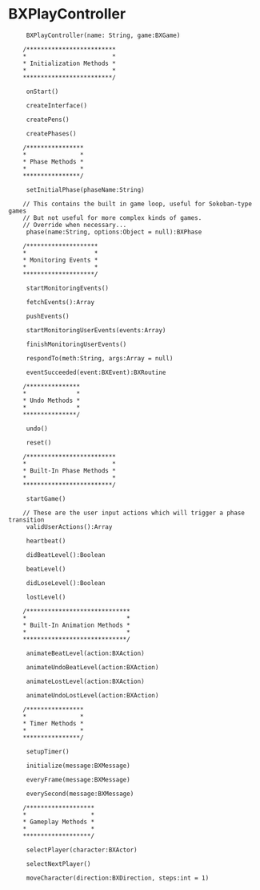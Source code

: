 # BXPlayController

         BXPlayController(name: String, game:BXGame)

        /*************************
        *                        *
        * Initialization Methods *
        *                        *
        *************************/
        
         onStart()

         createInterface()

         createPens()

    	 createPhases()

    	/****************
    	*               *
    	* Phase Methods *
    	*               *
    	****************/
    	
    	 setInitialPhase(phaseName:String)

    	// This contains the built in game loop, useful for Sokoban-type games
    	// But not useful for more complex kinds of games.
    	// Override when necessary...
    	 phase(name:String, options:Object = null):BXPhase
    	
        /********************
        *                   *
        * Monitoring Events *
        *                   *
        ********************/
        
         startMonitoringEvents()
        
         fetchEvents():Array
        
         pushEvents()

         startMonitoringUserEvents(events:Array)
        
         finishMonitoringUserEvents()
        
         respondTo(meth:String, args:Array = null)
        
         eventSucceeded(event:BXEvent):BXRoutine

        /***************
        *              *
        * Undo Methods *
        *              *
        ***************/
        
         undo()

         reset()
        
    	/*************************
    	*                        *
    	* Built-In Phase Methods *
    	*                        *
    	*************************/

    	 startGame()
    	
    	// These are the user input actions which will trigger a phase transition
    	 validUserActions():Array
    	
    	 heartbeat()
    	
    	 didBeatLevel():Boolean

    	 beatLevel()

    	 didLoseLevel():Boolean

    	 lostLevel()
    	
    	/*****************************
    	*                            *
    	* Built-In Animation Methods *
    	*                            *
    	*****************************/
    	
    	 animateBeatLevel(action:BXAction)
    	
    	 animateUndoBeatLevel(action:BXAction)
    	
    	 animateLostLevel(action:BXAction)

    	 animateUndoLostLevel(action:BXAction)
    	
    	/****************
    	*               *
    	* Timer Methods *
    	*               *
    	****************/

    	 setupTimer()

    	 initialize(message:BXMessage)

    	 everyFrame(message:BXMessage)

    	 everySecond(message:BXMessage)

        /*******************
        *                  *
        * Gameplay Methods *
        *                  *
        *******************/
        
         selectPlayer(character:BXActor)
        
         selectNextPlayer()
        
         moveCharacter(direction:BXDirection, steps:int = 1)
